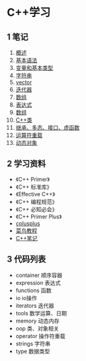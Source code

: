# C++学习

## 1 笔记

1. [概述](笔记/01_概述.md)
1. [基本语法](笔记/02_基本语法.md)
1. [变量和基本类型](笔记/03_数据类型.md)
1. [字符串](笔记/04_字符串.md)
1. [vector](笔记/05_vertor.md)
1. [迭代器](笔记/06_迭代器.md)
1. [数组](笔记/07_数组.md)
1. [表达式](笔记/08_表达式.md)
1. [数组](笔记/09_函数.md)
1. [C++类](笔记/10_定义类.md)
1. [继承、多态、接口、虚函数](笔记/11_继承、多态、接口.md)
1. [运算符重载](笔记/12_运算符重载.md)
1. [动态对象](笔记/13_动态对象.md)


## 2 学习资料

- 《C++ Primer》
- 《C++ 标准库》
- 《Effective C++》
- 《C++ 编程规范》
- 《C++ 必知必会》
- 《C++ Primer Plus》
- [cplusplus](http://www.cplusplus.com/)
- [菜鸟教程](http://www.runoob.com/cplusplus/)
- [C++笔记](http://www.hahack.com/wiki/)


## 3 代码列表

- container 顺序容器
- expression 表达式
- functions 函数
- io io操作
- iterators 迭代器
- tools 数学运算、日期
- memory 动态内存
- oop 类、对象相关
- operator 操作符重载
- strings 字符串
- type 数据类型
